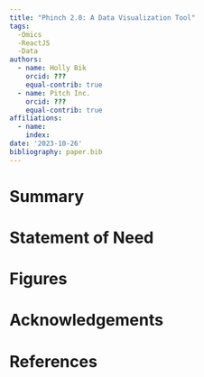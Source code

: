 ```yaml
---
title: "Phinch 2.0: A Data Visualization Tool"
tags: 
  -Omics
  -ReactJS
  -Data
authors:
  - name: Holly Bik
    orcid: ???
    equal-contrib: true
  - name: Pitch Inc.
    orcid: ???
    equal-contrib: true
affiliations:
  - name: 
    index:
date: '2023-10-26'
bibliography: paper.bib
---
```


# Summary




# Statement of Need



# Figures




# Acknowledgements




# References
